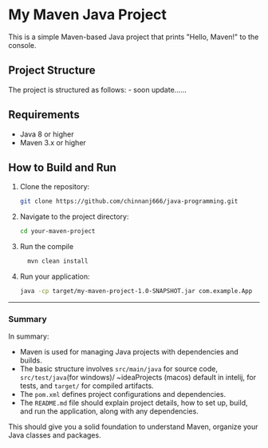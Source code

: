 # My Maven Java Project

This is a simple Maven-based Java project that prints "Hello, Maven!" to the console.

## Project Structure

The project is structured as follows:
    - soon update......


## Requirements

- Java 8 or higher
- Maven 3.x or higher

## How to Build and Run

1. Clone the repository:

   ```bash
   git clone https://github.com/chinnanj666/java-programming.git
2. Navigate to the project directory:
   ```bash
   cd your-maven-project
3. Run the compile
   ```bash
     mvn clean install
4. Run your application:
   ``` bash
   java -cp target/my-maven-project-1.0-SNAPSHOT.jar com.example.App


---    

###  **Summary**

In summary:
- Maven is used for managing Java projects with dependencies and builds.
- The basic structure involves `src/main/java` for source code, `src/test/java`(for windows)/ ~ideaProjects (macos) default in intelij, for tests, and `target/` for compiled artifacts.
- The `pom.xml` defines project configurations and dependencies.
- The `README.md` file should explain project details, how to set up, build, and run the application, along with any dependencies.

This should give you a solid foundation to understand Maven, organize your Java classes and packages.
